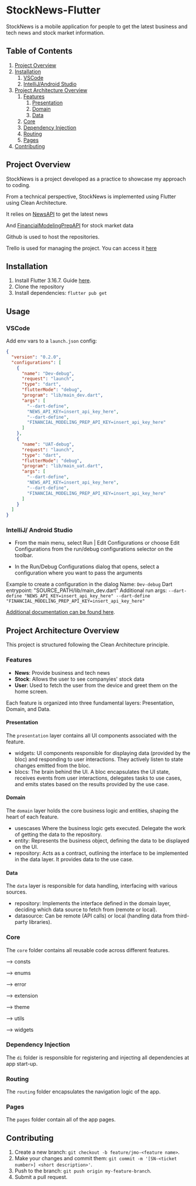 # StockNews-Flutter

StockNews is a mobile application for people to get the latest business and tech news and stock market information.

## Table of Contents

1. [Project Overview](#project-overview)
2. [Installation](#installation)
   1. [VSCode](#vscode)
   2. [IntelliJ/Android Studio](#intellijandroid-studio)
3. [Project Architecture Overview](#project-architecture-overview)
   1. [Features](#features)
      1. [Presentation](#presentation)
      2. [Domain](#domain)
      3. [Data](#data)
   2. [Core](#core)
   3. [Dependency Injection](#dependency-injection)
   4. [Routing](#routing)
   5. [Pages](#pages)
4. [Contributing](#contributing)

## Project Overview

StockNews is a project developed as a practice to showcase my approach to coding.

From a technical perspective, StockNews is implemented using Flutter using Clean Architecture.

It relies on [NewsAPI](https://newsapi.org/docs) to get the latest news

And [FinancialModelingPrepAPI](https://site.financialmodelingprep.com/developer/docs) for stock market data

Github is used to host the repositories.

Trello is used for managing the project. You can access it [here](https://trello.com/b/3rgk1UiX/stocknews)

## Installation

1. Install Flutter 3.16.7. Guide [here](https://docs.flutter.dev/get-started/install).
2. Clone the repository
3. Install dependencies: `flutter pub get`

## Usage

### VSCode

Add env vars to a `launch.json` config:

```json
{
  "version": "0.2.0",
  "configurations": [
    {
      "name": "Dev-debug",
      "request": "launch",
      "type": "dart",
      "flutterMode": "debug",
      "program": "lib/main_dev.dart",
      "args": [
        "--dart-define",
        "NEWS_API_KEY=insert_api_key_here",
        "--dart-define",
        "FINANCIAL_MODELING_PREP_API_KEY=insert_api_key_here"
      ]
    },
    {
      "name": "UAT-debug",
      "request": "launch",
      "type": "dart",
      "flutterMode": "debug",
      "program": "lib/main_uat.dart",
      "args": [
        "--dart-define",
        "NEWS_API_KEY=insert_api_key_here",
        "--dart-define",
        "FINANCIAL_MODELING_PREP_API_KEY=insert_api_key_here"
      ]
    }
  ]
}
```

### IntelliJ/ Android Studio

- From the main menu, select Run | Edit Configurations or choose Edit Configurations from the run/debug configurations selector on the toolbar.

- In the Run/Debug Configurations dialog that opens, select a configuration where you want to pass the arguments

Example to create a configuration in the dialog
Name: `Dev-debug`
Dart entrypoint: "SOURCE_PATH/lib/main_dev.dart"
Additional run args: `--dart-define "NEWS_API_KEY=insert_api_key_here" --dart-define "FINANCIAL_MODELING_PREP_API_KEY=insert_api_key_here"`

[Additional documentation can be found here](https://www.jetbrains.com/help/idea/run-debug-configuration.html).

## Project Architecture Overview

This project is structured following the Clean Architecture principle.

### Features

- **News**: Provide business and tech news
- **Stock**: Allows the user to see companyies' stock data
- **User**: Used to fetch the user from the device and greet them on the home screen.

Each feature is organized into three fundamental layers: Presentation, Domain, and Data.

#### Presentation

The `presentation` layer contains all UI components associated with the feature.

- widgets: UI components responsible for displaying data (provided by the bloc) and responding to user interactions. They actively listen to state changes emitted from the bloc.
- blocs: The brain behind the UI. A bloc encapsulates the UI state, receives events from user interactions, delegates tasks to use cases, and emits states based on the results provided by the use case.

#### Domain

The `domain` layer holds the core business logic and entities, shaping the heart of each feature.

- usescases Where the business logic gets executed. Delegate the work of getting the data to the repository.
- entity: Represents the business object, defining the data to be displayed on the UI.
- repository: Acts as a contract, outlining the interface to be implemented in the data layer. It provides data to the use case.

#### Data

The `data` layer is responsible for data handling, interfacing with various sources.

- repository: Implements the interface defined in the domain layer, deciding which data source to fetch from (remote or local).
- datasource: Can be remote (API calls) or local (handling data from third-party libraries).

### Core

The `core` folder contains all reusable code across different features.

--> consts

--> enums

--> error

--> extension

--> theme

--> utils

--> widgets


### Dependency Injection

The `di` folder is responsible for registering and injecting all dependencies at app start-up.

### Routing

The `routing` folder encapsulates the navigation logic of the app.

### Pages

The `pages` folder contain all of the app pages.

## Contributing

1. Create a new branch: `git checkout -b feature/jmo-<feature name>`.
2. Make your changes and commit them: `git commit -m '[SN-<ticket number>] <short description>'`.
3. Push to the branch: `git push origin my-feature-branch`.
4. Submit a pull request.
